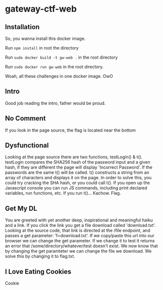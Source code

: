 # gateway-ctf-web

## Installation
So, you wanna install this docker image.

Run `npm install` in root the directory

Run `sudo docker build -t gw-web .` in the root directory

Run `sudo docker run gw-web` in the root directory. 

Woah, all these challenges in one docker image. OwO

## Intro
Good job reading the intro, father would be proud.

## No Comment
If you look in the page source, the flag is located near the bottom

## Dysfunctional
Looking at the page source there are two functions, testLogin() & t(). testLogin compares the SHA256 hash of the password input and a given hash, if they are different the page will display 'Incorrect Password'. If the passwords are the same t() will be called. t() constructs a string from an array of characters and displays it on the page. In order to solve this, you could try cracking the SHA hash, or you could call t(). If you open up the Javascript console you can run JS commands, including print declared variables, run functions, etc. If you run t()... Kachow. Flag.

## Get My DL
You are greeted with yet another deep, inspirational and meaningful haiku and a link. If you click the link you get a file download called 'download.txt'. Looking at the source code, that link is directed at the /file endpoint, and passes a get parameter: 'f=download.txt'. If we copy/paste this url into our browser we can change the get parameter. If we change it to test it returns an error that /some/directory/whatever/test doesn't exist. We now know that by changing the get paramteter we can change the file we download. We solve this by changing it to flag.txt.

## I Love Eating Cookies
Cookie
